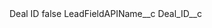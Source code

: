 <?xml version="1.0" encoding="UTF-8"?>
<CustomMetadata xmlns="http://soap.sforce.com/2006/04/metadata" xmlns:xsi="http://www.w3.org/2001/XMLSchema-instance" xmlns:xsd="http://www.w3.org/2001/XMLSchema">
    <label>Deal ID</label>
    <protected>false</protected>
    <values>
        <field>LeadFieldAPIName__c</field>
        <value xsi:type="xsd:string">Deal_ID__c</value>
    </values>
</CustomMetadata>
